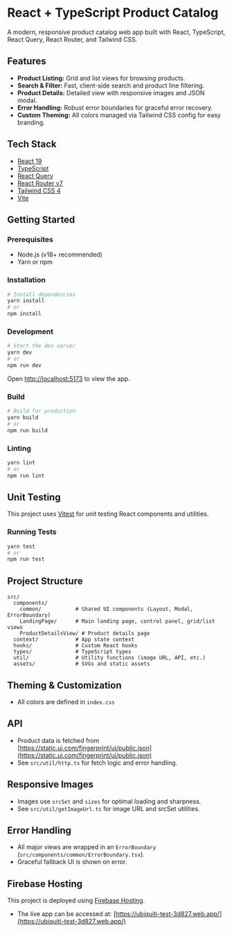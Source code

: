 # React + TypeScript Product Catalog

A modern, responsive product catalog web app built with React, TypeScript, React Query, React Router, and Tailwind CSS.

## Features
- **Product Listing:** Grid and list views for browsing products.
- **Search & Filter:** Fast, client-side search and product line filtering.
- **Product Details:** Detailed view with responsive images and JSON modal.
- **Error Handling:** Robust error boundaries for graceful error recovery.
- **Custom Theming:** All colors managed via Tailwind CSS config for easy branding.

## Tech Stack
- [React 19](https://react.dev/)
- [TypeScript](https://www.typescriptlang.org/)
- [React Query](https://tanstack.com/query/latest)
- [React Router v7](https://reactrouter.com/)
- [Tailwind CSS 4](https://tailwindcss.com/)
- [Vite](https://vitejs.dev/)

## Getting Started

### Prerequisites
- Node.js (v18+ recommended)
- Yarn or npm

### Installation
```bash
# Install dependencies
yarn install
# or
npm install
```

### Development
```bash
# Start the dev server
yarn dev
# or
npm run dev
```

Open [http://localhost:5173](http://localhost:5173) to view the app.

### Build
```bash
# Build for production
yarn build
# or
npm run build
```

### Linting
```bash
yarn lint
# or
npm run lint
```

## Unit Testing
This project uses [Vitest](https://vitest.dev/) for unit testing React components and utilities.

### Running Tests
```bash
yarn test
# or
npm run test
```

## Project Structure
```
src/
  components/
    common/           # Shared UI components (Layout, Modal, ErrorBoundary)
    LandingPage/      # Main landing page, control panel, grid/list views
    ProductDetailsView/ # Product details page
  context/            # App state context
  hooks/              # Custom React hooks
  types/              # TypeScript types
  util/               # Utility functions (image URL, API, etc.)
  assets/             # SVGs and static assets
```

## Theming & Customization
- All colors are defined in `index.css`

## API
- Product data is fetched from [https://static.ui.com/fingerprint/ui/public.json](https://static.ui.com/fingerprint/ui/public.json)
- See `src/util/http.ts` for fetch logic and error handling.

## Responsive Images
- Images use `srcSet` and `sizes` for optimal loading and sharpness.
- See `src/util/getImageUrl.ts` for image URL and srcSet utilities.

## Error Handling
- All major views are wrapped in an `ErrorBoundary` (`src/components/common/ErrorBoundary.tsx`).
- Graceful fallback UI is shown on error.

## Firebase Hosting
This project is deployed using [Firebase Hosting](https://firebase.google.com/docs/hosting).

- The live app can be accessed at: [https://ubiquiti-test-3d827.web.app/](https://ubiquiti-test-3d827.web.app/)
